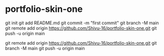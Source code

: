 # portfolio-skin-one

git init
git add README.md
git commit -m "first commit"
git branch -M main
git remote add origin https://github.com/Shivu-16/portfolio-skin-one.git
git push -u origin main

git remote add origin https://github.com/Shivu-16/portfolio-skin-one.git
git branch -M main
git push -u origin main
